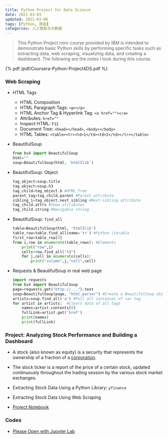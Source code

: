 ```yaml
---
title: Python Project for Data Science
date: 2021-03-03
updated: 2021-03-06
tags: [Python, 爬虫]
categories: 人工智能与大数据
---
```


> This Python Project mini-course provided by IBM is intended to demonstrate basic Python skills by performing specific tasks such as extracting data, web scraping, visualizing data, and creating a dashboard. The following are the notes I took during this course.

<!--more-->

{% pdf /pdf/Coursera-Python-Project4DS.pdf %}

### Web Scraping

- HTML Tags

  - HTML Composition
  - HTML Paragraph Tags: `<p></p>`
  - HTML Anchor Tag & Hyperlink Tag: `<a href=""></a>`
  - Attributes: `href=""`
  - Inspect HTML: `F12`
  - Document Tree: `<head></head>`, `<body></body>`
  - HTML Tables: `<table><tr><td>1</td><td>2</td></tr></table>`

- BeautifulSoup

  ```python
  from bs4 import BeautifulSoup
  html=""
  soup=BeautifulSoup(html, 'html5lib')
  ```

- BeautifulSoup: Object

  ```python
  tag_object=soup.title
  tag_object=soup.h3
  tag_child=tag_object.b #HTML Tree
  parent_tag=tag_child.parent #Parent attribute
  sibling_1=tag_object.next_sibling #Next-sibling attribute
  tag_child.attrs #Show attributes
  tag_child.string #Navigable string
  ```

- BeautifulSoup: `find_all`

  ```python
  table=BeautifulSoup(html, 'html5lib')
  table_row=table.find_all(name='tr') #Python iterable
  first_row=table_row[0]
  from i,row in enumerate(table_rows): #Elements
      print("row",i)
      cells+row.find_all("td")
      for j,cell in enumerate(cells):
          print("column",j,"cell",cell)
  ```

- Requests & BeautifulSoup in real web page

  ```python
  import requests
  from bs4 import BeautifulSoup
  page=requests.get("http://...").text
  soup=BeautifulSoup(page, "html.parser") #Create a BeautifulSoup object
  artists=soup.find_all('a') #Pull all instances of <a> tag
  for artist in artists:  #Clears data of all tags
      names=artist.contents[0]
      fullLink=artist.get('href')
      print(names)
      print(fullLink)
  ```
  

### Project: Analyzing Stock Performance and Building a Dashboard

- A stock (also known as equity) is a security that represents the ownership of a fraction of a [corporation](https://www.investopedia.com/terms/c/corporation.asp).
- The stock ticker is a report of the price of a certain stock, updated continuously throughout the trading session by the various stock market exchanges.
- Extracting Stock Data Using a Python Library: `yfinance`
- Extracting Stock Data Using Web Scraping

- [Project Notebook](https://dataplatform.cloud.ibm.com/analytics/notebooks/v2/ad8810db-e61c-4227-997d-f26c1ec0ad49/view?access_token=6a4d4d444262c5dc0cc25bee7ed55437e3bde917b8c6218d9f24f68053e99955)

### Codes

- [Please Open with Jupyter Lab](https://github.com/Bezhuang/LearnCS/tree/main/Python%20Project%20for%20Data%20Science)